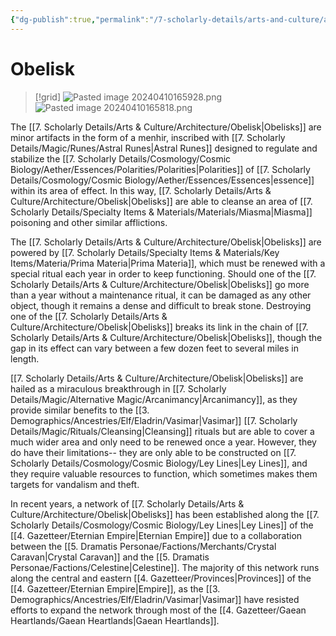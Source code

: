 ```yaml
---
{"dg-publish":true,"permalink":"/7-scholarly-details/arts-and-culture/architecture/obelisk/","noteIcon":""}
---
```


# Obelisk

>[!grid]
>![Pasted image 20240410165928.png](/img/user/x.%20Assets/Attachments/Pasted%20image%2020240410165928.png)
>![Pasted image 20240410165818.png](/img/user/x.%20Assets/Attachments/Pasted%20image%2020240410165818.png)


The [[7. Scholarly Details/Arts & Culture/Architecture/Obelisk\|Obelisks]] are minor artifacts in the form of a menhir, inscribed with [[7. Scholarly Details/Magic/Runes/Astral Runes\|Astral Runes]] designed to regulate and stabilize the [[7. Scholarly Details/Cosmology/Cosmic Biology/Aether/Essences/Polarities/Polarities\|Polarities]] of [[7. Scholarly Details/Cosmology/Cosmic Biology/Aether/Essences/Essences\|essence]] within its area of effect. In this way, [[7. Scholarly Details/Arts & Culture/Architecture/Obelisk\|Obelisks]] are able to cleanse an area of [[7. Scholarly Details/Specialty Items & Materials/Materials/Miasma\|Miasma]] poisoning and other similar afflictions.

The [[7. Scholarly Details/Arts & Culture/Architecture/Obelisk\|Obelisks]] are powered by [[7. Scholarly Details/Specialty Items & Materials/Key Items/Materia/Prima Materia\|Prima Materia]], which must be renewed with a special ritual each year in order to keep functioning. Should one of the [[7. Scholarly Details/Arts & Culture/Architecture/Obelisk\|Obelisks]] go more than a year without a maintenance ritual, it can be damaged as any other object, though it remains a dense and difficult to break stone. Destroying one of the [[7. Scholarly Details/Arts & Culture/Architecture/Obelisk\|Obelisks]] breaks its link in the chain of [[7. Scholarly Details/Arts & Culture/Architecture/Obelisk\|Obelisks]], though the gap in its effect can vary between a few dozen feet to several miles in length. 

[[7. Scholarly Details/Arts & Culture/Architecture/Obelisk\|Obelisks]] are hailed as a miraculous breakthrough in [[7. Scholarly Details/Magic/Alternative Magic/Arcanimancy\|Arcanimancy]], as they provide similar benefits to the [[3. Demographics/Ancestries/Elf/Eladrin/Vasimar\|Vasimar]] [[7. Scholarly Details/Magic/Rituals/Cleansing\|Cleansing]] rituals but are able to cover a much wider area and only need to be renewed once a year. However, they do have their limitations-- they are only able to be constructed on [[7. Scholarly Details/Cosmology/Cosmic Biology/Ley Lines\|Ley Lines]], and they require valuable resources to function, which sometimes makes them targets for vandalism and theft. 

In recent years, a network of [[7. Scholarly Details/Arts & Culture/Architecture/Obelisk\|Obelisks]] has been established along the [[7. Scholarly Details/Cosmology/Cosmic Biology/Ley Lines\|Ley Lines]] of the [[4. Gazetteer/Eternian Empire\|Eternian Empire]] due to a collaboration between the [[5. Dramatis Personae/Factions/Merchants/Crystal Caravan\|Crystal Caravan]] and the [[5. Dramatis Personae/Factions/Celestine\|Celestine]]. The majority of this network runs along the central and eastern [[4. Gazetteer/Provinces\|Provinces]] of the [[4. Gazetteer/Eternian Empire\|Empire]], as the [[3. Demographics/Ancestries/Elf/Eladrin/Vasimar\|Vasimar]] have resisted efforts to expand the network through most of the [[4. Gazetteer/Gaean Heartlands/Gaean Heartlands\|Gaean Heartlands]]. 

